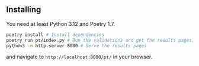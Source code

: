 ## Installing

You need at least Python 3.12 and Poetry 1.7.

```bash
poetry install # Install dependencies
poetry run pt/index.py # Run the validations and get the results pages; can take a while, ~5min
python3 -m http.server 8000 # Serve the results pages
```

and navigate to `http://localhost:8000/pt/` in your browser.
